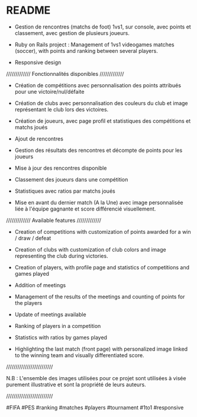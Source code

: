 # README

- Gestion de rencontres (matchs de foot) 1vs1, sur console, avec points et classement, avec gestion de plusieurs joueurs.

- Ruby on Rails project : Management of 1vs1 videogames matches (soccer), with points and ranking between several players.

- Responsive design

///////////// Fonctionnalités disponibles /////////////
- Création de compétitions avec personnalisation des points attribués pour une victoire/nul/défaite
- Création de clubs avec personnalisation des couleurs du club et image représentant le club lors des victoires.
- Création de joueurs, avec page profil et statistiques des compétitions et matchs joués

- Ajout de rencontres
- Gestion des résultats des rencontres et décompte de points pour les joueurs  
- Mise à jour des rencontres disponible
- Classement des joueurs dans une compétition
- Statistiques avec ratios par matchs joués

- Mise en avant du dernier match (A la Une) avec image personnalisée liée à l'équipe gagnante et score différencié visuellement.

///////////// Available features  /////////////

- Creation of competitions with customization of points awarded for a win / draw / defeat
- Creation of clubs with customization of club colors and image representing the club during victories.
- Creation of players, with profile page and statistics of competitions and games played

- Addition of meetings
- Management of the results of the meetings and counting of points for the players
- Update of meetings available
- Ranking of players in a competition
- Statistics with ratios by games played

- Highlighting the last match (front page) with personalized image linked to the winning team and visually differentiated score.

/////////////////////////

N.B : L'ensemble des images utilisées pour ce projet sont utilisées à visée purement illustrative et sont la propriété de leurs auteurs.

/////////////////////////

 #FIFA #PES #ranking #matches #players #tournament #1to1 #responsive
